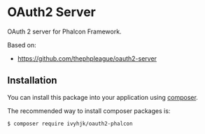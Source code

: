 # OAuth2 Server
OAuth 2 server for Phalcon Framework.

Based on:
  - https://github.com/thephpleague/oauth2-server

## Installation

You can install this package into your application using [composer](http://getcomposer.org).

The recommended way to install composer packages is:

``` bash
$ composer require ivyhjk/oauth2-phalcon
```

